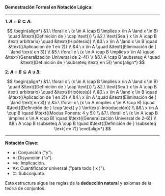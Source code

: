 
**Demostración Formal en Notación Lógica:**

---

**1. $A \cap B \subseteq A$:**

$$
\begin{align*}
&1.\ \forall x \ (x \in A \cap B \implies x \in A \land x \in B) \quad &\text{(Definición de } \cap \text{)} \\
&2.\ \text{Sea } x \in A \cap B \text{ arbitrario} \quad &\text{(Hipótesis)} \\
&3.\ x \in A \land x \in B \quad &\text{(Aplicación de 1 en 2)} \\
&4.\ x \in A \quad &\text{(Eliminación de } \land \text{ en 3)} \\
&5.\ \forall x \ (x \in A \cap B \implies x \in A) \quad &\text{(Generalización Universal de 2–4)} \\
&6.\ A \cap B \subseteq A \quad &\text{(Definición de } \subseteq \text{ en 5)}
\end{align*}
$$

**2. $A \cap B \subseteq A \cup B$:**

$$
\begin{align*}
&1.\ \forall x \ (x \in A \cap B \implies x \in A \land x \in B) \quad &\text{(Definición de } \cap \text{)} \\
&2.\ \text{Sea } x \in A \cap B \text{ arbitrario} \quad &\text{(Hipótesis)} \\
&3.\ x \in A \land x \in B \quad &\text{(Aplicación de 1 en 2)} \\
&4.\ x \in A \quad &\text{(Eliminación de } \land \text{ en 3)} \\
&5.\ \forall x \ (x \in A \implies x \in A \cup B) \quad &\text{(Definición de } \cup \text{ y } \lor\text{-Introducción)} \\
&6.\ x \in A \cup B \quad &\text{(Modus Ponens: 4 y 5)} \\
&7.\ \forall x \ (x \in A \cap B \implies x \in A \cup B) \quad &\text{(Generalización Universal de 2–6)} \\
&8.\ A \cap B \subseteq A \cup B \quad &\text{(Definición de } \subseteq \text{ en 7)}
\end{align*}
$$

---

**Notación Clave:**  
- $\land$: Conjunción ("y").  
- $\lor$: Disyunción ("o").  
- $\implies$: Implicación.  
- $\forall x$: Cuantificador universal ("para todo \( x \)").  
- $\subseteq$: Subconjunto.  

Esta estructura sigue las reglas de la **deducción natural** y axiomas de la teoría de conjuntos.
